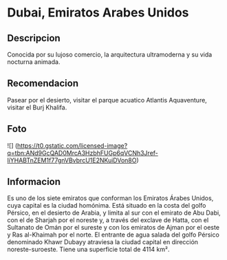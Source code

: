 # Dubai, Emiratos Arabes Unidos

## Descripcion
Conocida por su lujoso comercio, la arquitectura ultramoderna y su vida nocturna animada.

## Recomendacion
Pasear por el desierto, visitar el parque acuatico Atlantis Aquaventure, visitar el Burj Khalifa.

## Foto
![] (https://t0.gstatic.com/licensed-image?q=tbn:ANd9GcQAD0MrcA3HzbhFUGp6qVCNh3Jref-liYHABTnZEM1f77gnVBvbrcU1E2NKuiDVon8O)

## Informacion
Es uno de los siete emiratos que conforman los Emiratos Árabes Unidos, cuya capital es la ciudad homónima. Está situado en la costa del golfo Pérsico, en el desierto de Arabia, y limita al sur con el emirato de Abu Dabi, con el de Sharjah por el noreste y, a través del exclave de Hatta, con el Sultanato de Omán por el sureste y con los emiratos de Ajman por el oeste y Ras al-Khaimah por el norte. El entrante de agua salada del golfo Pérsico denominado Khawr Dubayy atraviesa la ciudad capital en dirección noreste-suroeste.​ Tiene una superficie total de 4114 km².